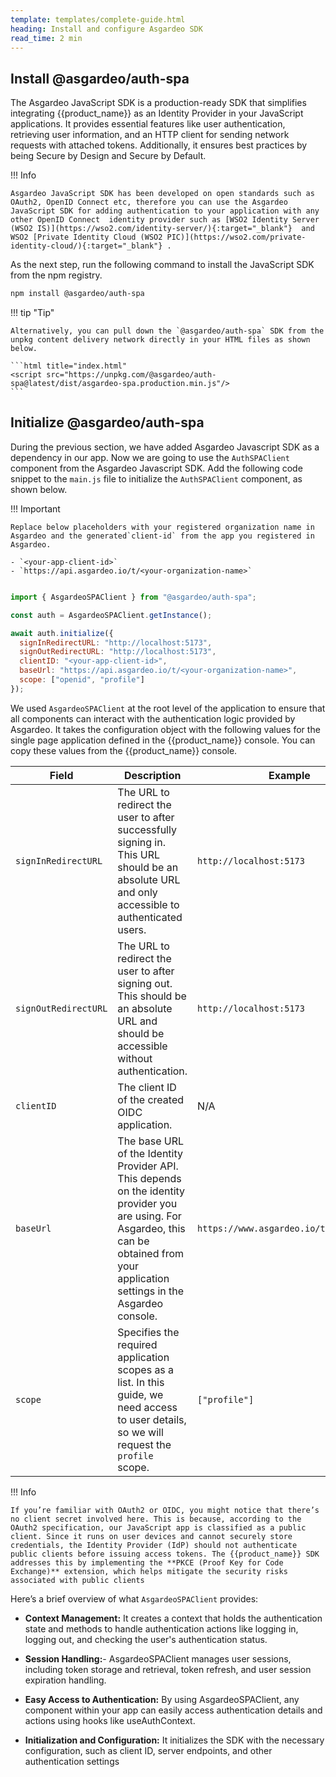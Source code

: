 ```yaml
---
template: templates/complete-guide.html
heading: Install and configure Asgardeo SDK
read_time: 2 min
---
```


## Install @asgardeo/auth-spa

The Asgardeo JavaScript SDK is a production-ready SDK that simplifies integrating {{product_name}} as an Identity Provider in your JavaScript applications. It provides essential features like user authentication, retrieving user information, and an HTTP client for sending network requests with attached tokens. Additionally, it ensures best practices by being Secure by Design and Secure by Default.

!!! Info

    Asgardeo JavaScript SDK has been developed on open standards such as OAuth2, OpenID Connect etc, therefore you can use the Asgardeo JavaScript SDK for adding authentication to your application with any other OpenID Connect  identity provider such as [WSO2 Identity Server (WSO2 IS)](https://wso2.com/identity-server/){:target="_blank"}  and WSO2 [Private Identity Cloud (WSO2 PIC)](https://wso2.com/private-identity-cloud/){:target="_blank"} .

As the next step, run the following command to install the JavaScript SDK from the npm registry.

```bash
npm install @asgardeo/auth-spa

```

!!! tip "Tip"
    
    Alternatively, you can pull down the `@asgardeo/auth-spa` SDK from the unpkg content delivery network directly in your HTML files as shown below. 

    ```html title="index.html" 
    <script src="https://unpkg.com/@asgardeo/auth-spa@latest/dist/asgardeo-spa.production.min.js"/>
    ```



## Initialize @asgardeo/auth-spa

During the previous section, we have added Asgardeo Javascript SDK as a dependency in our app.  Now we are going to use the `AuthSPAClient` component from the Asgardeo Javascript SDK. Add the following code snippet to the `main.js` file to initialize the `AuthSPAClient` component, as shown below.

!!! Important

    Replace below placeholders with your registered organization name in Asgardeo and the generated`client-id` from the app you registered in Asgardeo.

    - `<your-app-client-id>`
    - `https://api.asgardeo.io/t/<your-organization-name>`

```javascript title="src/main.js" 

import { AsgardeoSPAClient } from "@asgardeo/auth-spa";

const auth = AsgardeoSPAClient.getInstance();

await auth.initialize({
  signInRedirectURL: "http://localhost:5173",
  signOutRedirectURL: "http://localhost:5173",
  clientID: "<your-app-client-id>",
  baseUrl: "https://api.asgardeo.io/t/<your-organization-name>",
  scope: ["openid", "profile"]
});

```

We used `AsgardeoSPAClient` at the root level of the application to ensure that all components can interact with the authentication logic provided by Asgardeo. It takes the configuration object with the following values for the single page application defined in the {{product_name}} console. You can copy these values from the {{product_name}}  console.

| **Field**             | **Description**                                                                                                                                                             | **Example**                            |
|------------------------|-------------------------------------------------------------------------------------------------------------------------------------------------------------------------|----------------------------------------|
| `signInRedirectURL`    | The URL to redirect the user to after successfully signing in. This URL should be an absolute URL and only accessible to authenticated users.                             | `http://localhost:5173`               |
| `signOutRedirectURL`   | The URL to redirect the user to after signing out. This should be an absolute URL and should be accessible without authentication.                                         | `http://localhost:5173`               |
| `clientID`             | The client ID of the created OIDC application.                                                                                                                           | N/A                                    |
| `baseUrl`              | The base URL of the Identity Provider API. This depends on the identity provider you are using. For Asgardeo, this can be obtained from your application settings in the Asgardeo console. | `https://www.asgardeo.io/t/<org_name>` |
| `scope`               | Specifies the required application scopes as a list. In this guide, we need access to user details, so we will request the `profile` scope.                               | `["profile"]`                         |




!!! Info

    If you’re familiar with OAuth2 or OIDC, you might notice that there’s no client secret involved here. This is because, according to the OAuth2 specification, our JavaScript app is classified as a public client. Since it runs on user devices and cannot securely store credentials, the Identity Provider (IdP) should not authenticate public clients before issuing access tokens. The {{product_name}} SDK addresses this by implementing the **PKCE (Proof Key for Code Exchange)** extension, which helps mitigate the security risks associated with public clients

Here’s a brief overview of what `AsgardeoSPAClient` provides:

- **Context Management:** It creates a context that holds the authentication state and methods to handle authentication actions like logging in, logging out, and checking the user's authentication status.


- **Session Handling:**- AsgardeoSPAClient manages user sessions, including token storage and retrieval, token refresh, and user session expiration handling.


- **Easy Access to Authentication:** By using AsgardeoSPAClient, any component within your app can easily access authentication details and actions using hooks like useAuthContext.


- **Initialization and Configuration:** It initializes the SDK with the necessary configuration, such as client ID, server endpoints, and other authentication settings
